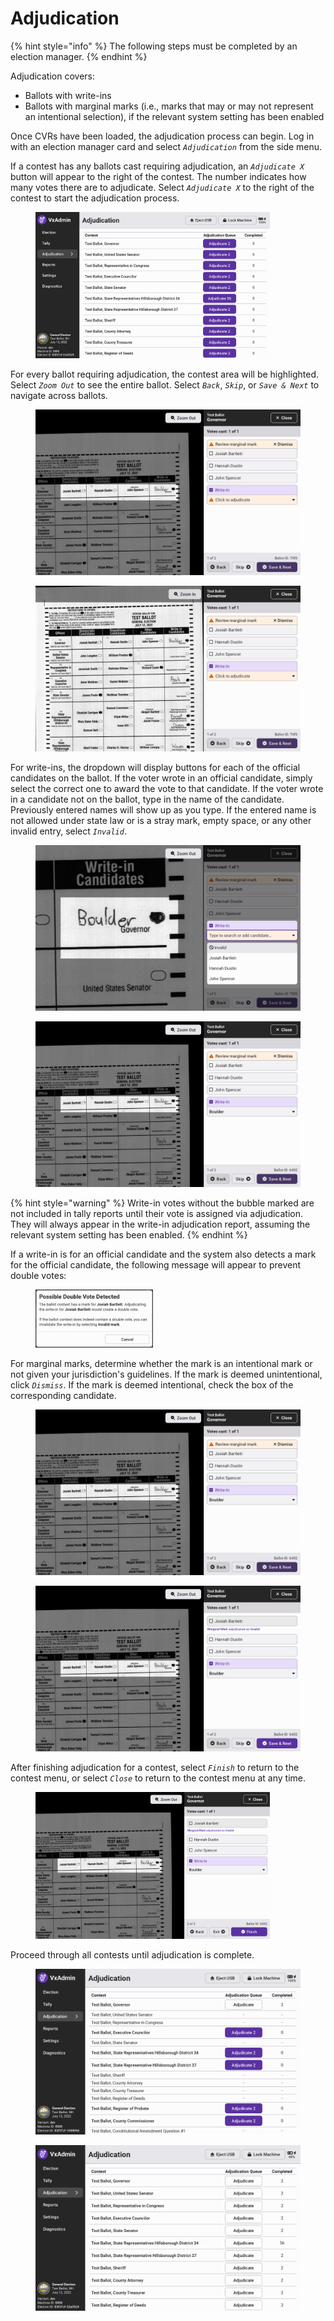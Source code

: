 # Adjudication

{% hint style="info" %}
The following steps must be completed by an election manager.
{% endhint %}

Adjudication covers:

* Ballots with write-ins
* Ballots with marginal marks (i.e., marks that may or may not represent an intentional selection), if the relevant system setting has been enabled

Once CVRs have been loaded, the adjudication process can begin. Log in with an election manager card and select _`Adjudication`_ from the side menu.

If a contest has any ballots cast requiring adjudication, an _`Adjudicate X`_ button will appear to the right of the contest. The number indicates how many votes there are to adjudicate. Select _`Adjudicate X`_ to the right of the contest to start the adjudication process.

<figure><img src="../.gitbook/assets/vxadmin-adjudication-screen-pre-adjudication.png" alt="" width="375"><figcaption></figcaption></figure>

For every ballot requiring adjudication, the contest area will be highlighted. Select _`Zoom Out`_ to see the entire ballot. Select _`Back`_, _`Skip`_, or _`Save & Next`_ to navigate across ballots.

<div><figure><img src="../.gitbook/assets/vxadmin-adjudication-view.png" alt=""><figcaption></figcaption></figure> <figure><img src="../.gitbook/assets/vxadmin-adjudication-view-zoomed-out.png" alt=""><figcaption></figcaption></figure></div>

For write-ins, the dropdown will display buttons for each of the official candidates on the ballot. If the voter wrote in an official candidate, simply select the correct one to award the vote to that candidate. If the voter wrote in a candidate not on the ballot, type in the name of the candidate. Previously entered names will show up as you type. If the entered name is not allowed under state law or is a stray mark, empty space, or any other invalid entry, select _`Invalid`_.

<div><figure><img src="../.gitbook/assets/vxadmin-adjudication-write-in-focused.png" alt=""><figcaption></figcaption></figure> <figure><img src="../.gitbook/assets/vxadmin-adjudication-write-in-new-candidate-adjudicated.png" alt=""><figcaption></figcaption></figure></div>

{% hint style="warning" %}
Write-in votes without the bubble marked are not included in tally reports until their vote is assigned via adjudication. They will always appear in the write-in adjudication report, assuming the relevant system setting has been enabled.
{% endhint %}

If a write-in is for an official candidate and the system also detects a mark for the official candidate, the following message will appear to prevent double votes:

<figure><img src="../.gitbook/assets/vxadmin-double-vote-detected.png" alt="" width="188"><figcaption></figcaption></figure>

For marginal marks, determine whether the mark is an intentional mark or not given your jurisdiction's guidelines. If the mark is deemed unintentional, click _`Dismiss`_. If the mark is deemed intentional, check the box of the corresponding candidate.

<div><figure><img src="../.gitbook/assets/vxadmin-adjudication-write-in-new-candidate-adjudicated.png" alt=""><figcaption></figcaption></figure> <figure><img src="../.gitbook/assets/vxadmin-adjudication-marginal-mark-adjudicated.png" alt=""><figcaption></figcaption></figure></div>

After finishing adjudication for a contest, select _`Finish`_ to return to the contest menu, or select _`Close`_ to return to the contest menu at any time.

<figure><img src="../.gitbook/assets/vxadmin-adjudication-1-contest-done.png" alt="" width="375"><figcaption></figcaption></figure>

Proceed through all contests until adjudication is complete.

<div><figure><img src="../.gitbook/assets/vxadmin-adjudication-1-contest-done-queue.png" alt=""><figcaption></figcaption></figure> <figure><img src="../.gitbook/assets/vxadmin-adjudication-complete.png" alt=""><figcaption></figcaption></figure></div>
